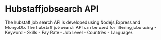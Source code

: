 # Hubstaffjobsearch API
The hubstaff job search API is developed using Nodejs,Express and
 MongoDb. The hubstaff job search API can be used for filtering 
 jobs using 
	-	Keyword
	-	Skills
	- 	Pay Rate
	-	Job Level
	-  	Countries
	- 	Languages
